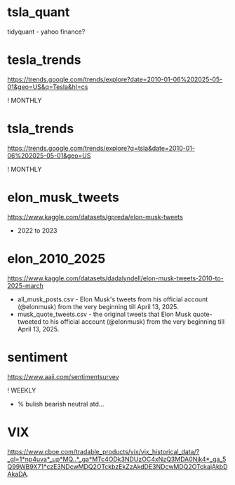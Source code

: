 # tsla_quant
tidyquant - yahoo finance?

# tesla_trends
https://trends.google.com/trends/explore?date=2010-01-06%202025-05-01&geo=US&q=Tesla&hl=cs

! MONTHLY

# tsla_trends
https://trends.google.com/trends/explore?q=tsla&date=2010-01-06%202025-05-01&geo=US

! MONTHLY

# elon_musk_tweets
https://www.kaggle.com/datasets/gpreda/elon-musk-tweets

- 2022 to 2023

# elon_2010_2025
https://www.kaggle.com/datasets/dadalyndell/elon-musk-tweets-2010-to-2025-march

- all_musk_posts.csv - Elon Musk's tweets from his official account (@elonmusk) from the very beginning till April 13, 2025.
- musk_quote_tweets.csv - the original tweets that Elon Musk quote-tweeted to his official account (@elonmusk) from the very beginning till April 13, 2025.

# sentiment
https://www.aaii.com/sentimentsurvey

! WEEKLY
- % bulish bearish neutral atd...

# VIX
https://www.cboe.com/tradable_products/vix/vix_historical_data/?_gl=1*np4uva*_up*MQ..*_ga*MTc4ODk3NDUzOC4xNzQ3MDA0Njk4*_ga_5Q99WB9X71*czE3NDcwMDQ2OTckbzEkZzAkdDE3NDcwMDQ2OTckajAkbDAkaDA.
